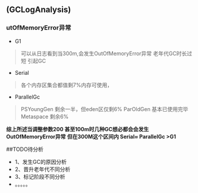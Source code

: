 ## (GCLogAnalysis)
### utOfMemoryError异常
* G1
>可以从日志看到当300m,会发生OutOfMemoryError异常
>老年代GC时长过短 引起GC
>

* Serial 
>各个内存区集合都值剩7%内存可使用，
* ParallelGc
>PSYoungGen 剩余一半，但eden区仅剩6%
>ParOldGen 基本已使用完毕
>Metaspace 剩余6%

**综上所述当调整参数200 甚至100m时几种GC想必都会会发生OutOfMemoryError异常**
**但在300M这个区间内 Serial≈ ParallelGc >G1**

##TODO待分析
* 1、发生GC的原因分析
* 2、晋升老年代不同分析
* 3、标记阶段不同分析
* 。。。。。